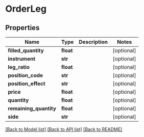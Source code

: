 # OrderLeg

## Properties
Name | Type | Description | Notes
------------ | ------------- | ------------- | -------------
**filled_quantity** | **float** |  | [optional] 
**instrument** | **str** |  | [optional] 
**leg_ratio** | **float** |  | [optional] 
**position_code** | **str** |  | [optional] 
**position_effect** | **str** |  | [optional] 
**price** | **float** |  | [optional] 
**quantity** | **float** |  | [optional] 
**remaining_quantity** | **float** |  | [optional] 
**side** | **str** |  | [optional] 

[[Back to Model list]](../README.md#documentation-for-models) [[Back to API list]](../README.md#documentation-for-api-endpoints) [[Back to README]](../README.md)


